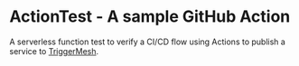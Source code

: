 # ActionTest - A sample GitHub Action

A serverless function test to verify a CI/CD flow using Actions to publish a
service to [TriggerMesh](https://www.triggermesh.com).